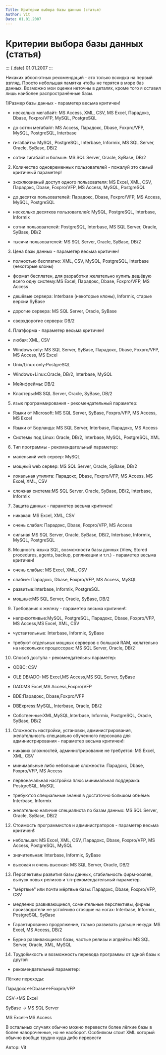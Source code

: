 ```yaml
---
Title: Критерии выбора базы данных (статья)
Author: Vit
Date: 01.01.2007
---
```



Критерии выбора базы данных (статья)
====================================

::: {.date}
01.01.2007
:::

Никаких абсолютных рекомендаций - это только вскидка на первый взгляд.
Просто небольшая памятка чтобы не терятся в море баз данных. Возможно
мои оценки неточны в деталях, кроме того я оставил лишь наиболее
распространённые базы.

1)Размер базы данных - параметер весьма критичен!

- несколько мегабайт: MS Access, XML, CSV, MS Excel, Парадокс, Dbase,
Foxpro/VFP, MySQL, PostgreSQL

- до сотни мегабайт: MS Access, Парадокс, Dbase, Foxpro/VFP, MySQL,
PostgreSQL, Interbase

- гигабайты: MySQL, PostgreSQL, Interbase, Informix, MS SQL Server,
Oracle, SyBase, DB/2

- сотни гигабайт и больше: MS SQL Server, Oracle, SyBase, DB/2

2) Количество одновременных пользователей - пожалуй это самый критичный
параметер!

- эксклюзивный доступ одного пользователя: MS Excel, XML, CSV,
Парадокс, Dbase, Foxpro/VFP, MS Access, MySQL, PostgreSQL

- до десятка пользователей: Парадокс, Dbase, Foxpro/VFP, MS Access,
MySQL, PostgreSQL

- несколько десятков пользователей: MySQL, PostgreSQL, Interbase,
Informix

- сотни пользователей: PostgreSQL, Interbase, MS SQL Server, Oracle,
SyBase, DB/2

- тысячи пользователей: MS SQL Server, Oracle, SyBase, DB/2

3) Цена базы данных - параметер весьма критичен!

- полностью бесплатно: XML, CSV, MySQL, PostgreSQL, Interbase
(некоторые клоны)

- формат бесплатен, для разработки желательно купить дешёвую всего одну
систему:MS Excel, Парадокс, Dbase, Foxpro/VFP, MS Access

- дешёвые сервера: Interbase (некоторые клоны), Informix, старые версии
SyBase

- дорогие сервера: MS SQL Server, Oracle, SyBase

- сверхдорогие сервера: DB/2

4) Платформа - параметер весьма критичен!

- любая: XML, CSV

- Windows only: MS SQL Server, SyBase, Парадокс, Dbase, Foxpro/VFP, MS
Access, MS Excel

- Unix/Linux only:PostgreSQL

- Windows+Linux:Oracle, DB/2, Interbase, MySQL

- Мейнфреймы: DB/2

- Кластеры:MS SQL Server, Oracle, SyBase, DB/2

5) язык программирования - рекомендательный параметер:

- Языки от Microsoft: MS SQL Server, SyBase, Foxpro/VFP, MS Access, MS
Excel

- Языки от Борланда: MS SQL Server, Interbase, Парадокс, MS Access

- Системы под Linux: Oracle, DB/2, Interbase, MySQL, PostgreSQL, XML

6) Тип программы - рекомендательный параметер:

- маленький web сервер: MySQL

- мощный web сервер: MS SQL Server, Oracle, SyBase, DB/2

- локальная утилита: Парадокс, Dbase, Foxpro/VFP, MS Access, MS Excel,
XML, CSV

- сложная система:MS SQL Server, Oracle, SyBase, DB/2, Interbase,
Informix

7) Защита данных - параметер весьма критичен!

- никакая: MS Excel, XML, CSV

- очень слабая: Парадокс, Dbase, Foxpro/VFP, MS Access

- сильная:MS SQL Server, Oracle, SyBase, DB/2, Interbase, Informix,
MySQL, PostgreSQL

8) Мощность языка SQL, возможности базы данных (View, Stored procedures,
agents, backup, репликации и т.п.) - параметер весьма критичен!

- очень слабые: MS Excel, XML, CSV

- слабые: Парадокс, Dbase, Foxpro/VFP, MS Access, MySQL

- развитые:Interbase, Informix, PostgreSQL

- мощные:MS SQL Server, Oracle, SyBase, DB/2

9) Требования к железу - параметер весьма критичен!:

- неприхотливые:MySQL, PostgreSQL, Парадокс, Dbase, Foxpro/VFP, MS
Access,MS Excel, XML, CSV

- чуствительные: Interbase, Informix, SyBase

- требуют отдельных мощных серверов с большой RAM, желательно на
нескольких процессорах: MS SQL Server, Oracle, DB/2

10) Способ доступа - рекомендательны параметер:

- ODBC: CSV

- OLE DB/ADO: MS Excel,MS Access,MS SQL Server, SyBase

- DAO:MS Excel,MS Access,Foxpro/VFP

- BDE:Парадокс, Dbase,Foxpro/VFP

- DBExpress:MySQL, Interbase, Oracle, DB/2

- Собственные:XML,MySQL,Interbase, Informix, PostgreSQL, Oracle,
SyBase, DB/2

11) Сложность настройки, установки, администрирования, желательность
специально обученного персонала для администрирования - параметер весьма
критичен!:

- никаких сложностей, администрирование не требуется: MS Excel, XML,
CSV

- минимальные либо небольшие сложности: Парадокс, Dbase, Foxpro/VFP, MS
Access

- первоначальная настройка плюс минимальная поддержка: PostgreSQL,
MySQL

- требуются специальные знания в достаточно большом объёме: Interbase,
Informix

- желательно наличие специалиста по базам данных: MS SQL Server,
Oracle, SyBase, DB/2

12) Стоимость программистов и администраторов - параметер весьма
критичен!:

- небольшая: MS Excel, XML, CSV, Парадокс, Dbase, Foxpro/VFP, MS
Access, PostgreSQL, MySQL

- значительная: Interbase, Informix, SyBase

- высокая и очень высокая: MS SQL Server, Oracle, DB/2

13) Перспективы развития базы данных, стабильность фирм-хозяев, выпуск
новых релизов и т.п-рекомендательный параметер.

- "мёртвые" или почти мёртвые базы: Парадокс, Dbase, Foxpro/VFP, CSV

- медленно развивающиеся, сомнительные перспективы, фирмы производители
не устойчиво стоящие на ногах: Interbase, Informix, PostgreSQL, SyBase

- Гарантированно продолжение, только развивать дальше некуда: MS Excel,
MS Access, DB/2

- Бурно развивающиеся базы, частые релизы и апдейты: MS SQL Server,
Oracle, XML, MySQL

14) Трудоёмкость и возможность перевода программы от одной базы к другой
- рекомендательный параметер:

Лёгкие переходы:

Парадокс\<-\>Dbase\<-\>Foxpro/VFP

CSV-\>MS Excel

SyBase -\> MS SQL Server

MS Excel-\>MS Access

В остальных случаях обычно можно перевести более лёгкие базы в более
навороченные, но не наоборот. Особняком стоит XML который обычно вообще
трудно куда дибо перевести

Автор: Vit
